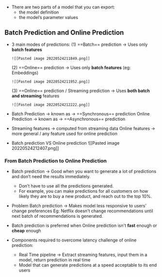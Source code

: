 - There are two parts of a model that you can export:
	- the model definition
	- the model’s parameter values

## Batch Prediction and Online Prediction
- 3 main modes of predictions:
	(1) ==Batch== prediction
	  -> Uses only **batch features**
	  
	  ![[Pasted image 20220524211849.png]]
	  
	(2) ==Online== prediction
	  -> Uses only **batch features** (eg: Embeddings)
	  
	  ![[Pasted image 20220524211952.png]]
	  
	  
	(3) ==Online== prediction / Streaming prediction
	  -> Uses **both batch and streaming** features
	  
	  ![[Pasted image 20220524212222.png]]
	  

- Batch Prediction -> known as -> ==Synchronous== prediction
  Online Prediction -> known as -> ==Asynchronous== prediction

- Streaming features -> computed from streaming data
  Online features -> more general / any feature used for online prediction


- Batch prediction VS Online prediction
  ![[Pasted image 20220524212407.png]]


### From Batch Prediction to Online Prediction
- Batch prediction -> Good when you want to generate a lot of predictions and don’t need the results immediately. 
	- Don’t have to use all the predictions generated. 
	- For example, you can make predictions for all customers on how likely they are to buy a new product, and reach out to the top 10%.

- Problem Batch prediction -> Makes model less responsive to users’ change preferences
  Eg: Netflix doesn't change recommendations until next batch of recommendations is generated. 

- Batch prediction is preferred when Online prediction isn't **fast** enough or **cheap** enough

- Components required to overcome latency challenge of online prediction:
	- Real Time pipeline -> Extract streaming features, input them in a model, return prediction in real time
	- Model that can generate predictions at a speed acceptable to its end users
